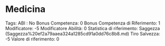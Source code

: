 # Medicina

Tags: ABI
: No
Bonus Competenza: 0
Bonus Competenza di Riferimento: 1
Modificatore: -5
Modificatore  Abilità: 0
Statistica di riferimento: Saggezza (Saggezza%20ef2a79aaea324a1285cd91a0dd76c8b8.md)
Tiro Salvezza: -5
Valore di riferimento: 0